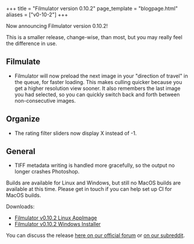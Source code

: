 +++
title = "Filmulator version 0.10.2"
page_template = "blogpage.html"
aliases = ["v0-10-2"]
+++

Now announcing Filmulator version 0.10.2!

This is a smaller release, change-wise, than most, but you may really feel the difference in use.

## Filmulate

* Filmulator will now preload the next image in your "direction of travel" in the queue, for faster loading. This makes culling quicker because you get a higher resolution view sooner. It also remembers the last image you had selected, so you can quickly switch back and forth between non-consecutive images.

## Organize

* The rating filter sliders now display X instead of -1.

## General

* TIFF metadata writing is handled more gracefully, so the output no longer crashes Photoshop.


Builds are available for Linux and Windows, but still no MacOS builds are available at this time. Please get in touch if you can help set up CI for MacOS builds.

Downloads:

* [Filmulator v0.10.2 Linux AppImage](https://github.com/CarVac/filmulator-gui/releases/download/v0.10.2/Filmulator_v0.10.2.AppImage)
* [Filmulator v0.10.2 Windows Installer](https://github.com/CarVac/filmulator-gui/releases/download/v0.10.2/Filmulator_v0.10.2.exe)

You can discuss the release [here on our official forum](https://discuss.pixls.us/t/filmulator-v0-10-2-released/21992) or [on our subreddit](https://www.reddit.com/r/Filmulator/).
